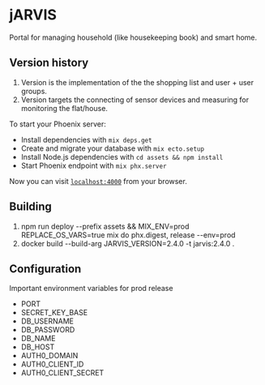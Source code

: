 # jARVIS

Portal for managing household (like housekeeping book) and smart home.

## Version history

  1. Version is the implementation of the the shopping list and user + user groups.
  2. Version targets the connecting of sensor devices and measuring for monitoring the flat/house.


To start your Phoenix server:

  * Install dependencies with `mix deps.get`
  * Create and migrate your database with `mix ecto.setup`
  * Install Node.js dependencies with `cd assets && npm install`
  * Start Phoenix endpoint with `mix phx.server`

Now you can visit [`localhost:4000`](http://localhost:4000) from your browser.

## Building

  1. npm run deploy --prefix assets && MIX_ENV=prod REPLACE_OS_VARS=true mix do phx.digest, release --env=prod
  2. docker build --build-arg JARVIS_VERSION=2.4.0 -t jarvis:2.4.0 .

## Configuration

Important environment variables for prod release

 * PORT
 * SECRET_KEY_BASE
 * DB_USERNAME
 * DB_PASSWORD
 * DB_NAME
 * DB_HOST
 * AUTH0_DOMAIN
 * AUTH0_CLIENT_ID
 * AUTH0_CLIENT_SECRET
